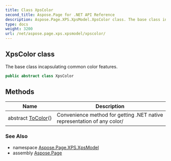 ```yaml
---
title: Class XpsColor
second_title: Aspose.Page for .NET API Reference
description: Aspose.Page.XPS.XpsModel.XpsColor class. The base class incapsulating common color features
type: docs
weight: 3200
url: /net/aspose.page.xps.xpsmodel/xpscolor/
---
```

## XpsColor class

The base class incapsulating common color features.

```csharp
public abstract class XpsColor
```

## Methods

| Name | Description |
| --- | --- |
| abstract [ToColor](../../aspose.page.xps.xpsmodel/xpscolor/tocolor/)() | Convenience method for getting .NET native representation of any color/ |

### See Also

* namespace [Aspose.Page.XPS.XpsModel](../../aspose.page.xps.xpsmodel/)
* assembly [Aspose.Page](../../)


